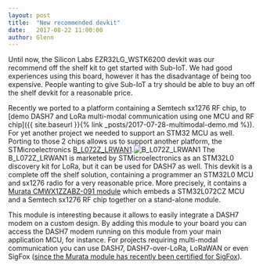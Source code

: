 ```yaml
---
layout: post
title:  "New recommended devkit"
date:   2017-08-22 11:00:00
author: Glenn
---
```


Until now, the Silicon Labs EZR32LG_WSTK6200 devkit was our recommend off the shelf kit to get started with Sub-IoT.
We had good experiences using this board, however it has the disadvantage of being too expensive. People wanting to give Sub-IoT
a try should be able to buy an off the shelf devkit for a reasonable price.

Recently we ported to a platform containing a Semtech sx1276 RF chip, to [demo DASH7 and LoRa multi-modal communication using one MCU and RF chip]({{ site.baseurl }}{% link _posts/2017-07-28-multimodal-demo.md %}). For yet another project we needed to support an STM32 MCU as well.
Porting to those 2 chips allows us to support another platform, the STMicroelectronics [B_L072Z_LRWAN1](http://www.st.com/content/st_com/en/products/evaluation-tools/product-evaluation-tools/mcu-eval-tools/stm32-mcu-eval-tools/stm32-mcu-discovery-kits/b-l072z-lrwan1.html).![B_L072Z_LRWAN1](https://i0.wp.com/blog.st.com/wp-content/uploads/RS7569_B_L072Z_side_antenna.jpg)
The B_L072Z_LRWAN1 is marketed by STMicroelectronics as an STM32L0 discovery kit for LoRa, but it can be used for DASH7 as well.
This devkit is a complete off the shelf solution, containing a programmer an STM32L0 MCU and sx1276 radio for a very reasonable price.
More precisely, it contains a [Murata CMWX1ZZABZ-091 module](http://wireless.murata.com/eng/products/rf-modules-1/lpwa/type-abz.html) which embeds a STM32L072CZ MCU and a Semtech sx1276 RF chip together on a stand-alone module.

This module is interesting because it allows to easily integrate a DASH7 modem on a custom design. By adding this module to your board you can access the DASH7 modem running on this module from your main application MCU, for instance.
For projects requiring multi-modal communication you can use DASH7, DASH7-over-LoRa, LoRaWAN or even SigFox ([since the Murata module has recently been certified for SigFox](https://www.murata.com/en-global/products/connectivitymodule/lpwa/overview/sigfox)).

